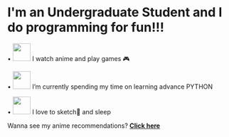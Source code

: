 # I'm an Undergraduate Student and I do programming for fun!!!

   •  <img src="https://media.giphy.com/media/J6JazAkCVLId91L4yM/giphy.gif" width="40" height="40" /> I watch anime and play games 🎮
   
   •  <img src="https://media.giphy.com/media/Ws6T5PN7wHv3cY8xy8/giphy.gif" width="40" height="40" /> I’m currently spending my time on learning advance PYTHON
  
   •  <img src="https://media.giphy.com/media/VhtSLWxOQOGdFfGTTa/giphy.gif" width="40" height="40" /> I love to sketch🎨 and sleep

   Wanna see my anime recommendations? [**Click here**](https://github.com/ph03iA/Anime-List)
   
